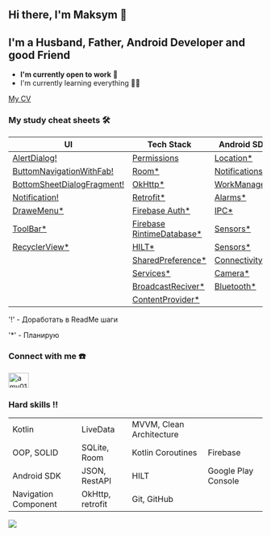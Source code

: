 ## Hi there, I'm Maksym 👋

## I'm a Husband, Father, Android Developer and good Friend
- **I'm currently open to work** :monocle_face:
- I'm currently learning everything :man_student:

[My CV](https://www.canva.com/design/DAFtwEK8L_I/ekiuOOkru4Cr3Y7wcFO8iw/view?utm_content=DAFtwEK8L_I&utm_campaign=designshare&utm_medium=link&utm_source=publishsharelink)

### My study cheat sheets :hammer_and_wrench:
| **UI** | **Tech Stack** | **Android SDK** |
|---|---|---|
| [AlertDialog!](https://github.com/amv0107/CustomAlertDialog)                       | [Permissions](https://github.com/amv0107/WorkWithPermission) | [Location*]()      |
| [ButtomNavigationWithFab!](https://github.com/amv0107/DemoButtomNavigationWithFab) | [Room*]()                                                     | [Notifications*]() | 
| [BottomSheetDialogFragment!](https://github.com/amv0107/BottomSheetDialogFragment) | [OkHttp*]()                                                   | [WorkManager*]()   |
| [Notification!](https://github.com/amv0107/Notifications)                          | [Retrofit*]()                                                 | [Alarms*]()        |
| [DraweMenu*]()                                                                     | [Firebase Auth*]()                                            | [IPC*]()           |
| [ToolBar*]()                                                                       | [Firebase RintimeDatabase*]()                                 | [Sensors*]()       |
| [RecyclerView*]()                                                                  | [HILT*]()                                                     | [Sensors*]()       |
| []()                                                                               | [SharedPreference*]()                                         | [Connectivity*]()  |
| []()                                                                               | [Services*]()                                                 | [Camera*]()        |
| []()                                                                               | [BroadcastReciver*]()                                         | [Bluetooth*]()     |
| []()                                                                               | [ContentProvider*]()                                          | []()               |

'!' - Доработать в ReadMe шаги

'*' - Планирую

### Connect with me :phone:
<p align="left">
<a href="https://linkedin.com/in/amv0107" target="blank"><img align="center" src="https://raw.githubusercontent.com/rahuldkjain/github-profile-readme-generator/master/src/images/icons/Social/linked-in-alt.svg" alt="amv0107" height="30" width="40" /></a>
</p>

### Hard skills :bangbang:
|||||
|--------------------|----------------|------------------------|-------------------|
|Kotlin              |LiveData        |MVVM, Clean Architecture||Trello            |      
|OOP, SOLID          |SQLite, Room    |Kotlin Coroutines       |Firebase           |
|Android SDK         |JSON, RestAPI   |HILT                    |Google Play Console|
|Navigation Component|OkHttp, retrofit|Git, GitHub             |                   |

![](https://komarev.com/ghpvc/?username=amv0107)
